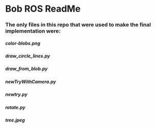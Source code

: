 # Bob ROS ReadMe

### The only files in this repo that were used to make the final implementation were:
##### color-blobs.png
##### draw_circle_lines.py
##### draw_from_blob.py
##### newTryWithCamera.py
##### newtry.py
##### rotate.py
##### tree.jpeg
